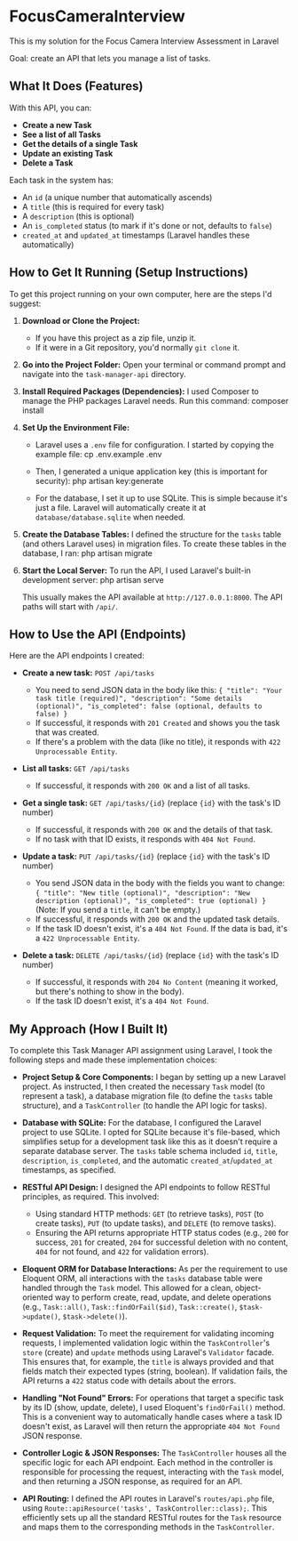 # FocusCameraInterview
This is my solution for the Focus Camera Interview Assessment in Laravel

Goal: create an API that lets you manage a list of tasks.

## What It Does (Features)

With this API, you can:
* **Create a new Task**
* **See a list of all Tasks**
* **Get the details of a single Task**
* **Update an existing Task**
* **Delete a Task**

Each task in the system has:
* An `id` (a unique number that automatically ascends)
* A `title` (this is required for every task)
* A `description` (this is optional)
* An `is_completed` status (to mark if it's done or not, defaults to `false`)
* `created_at` and `updated_at` timestamps (Laravel handles these automatically)

## How to Get It Running (Setup Instructions)

To get this project running on your own computer, here are the steps I'd suggest:

1.  **Download or Clone the Project:**
    * If you have this project as a zip file, unzip it.
    * If it were in a Git repository, you'd normally `git clone` it.

2.  **Go into the Project Folder:**
    Open your terminal or command prompt and navigate into the `task-manager-api` directory.

3.  **Install Required Packages (Dependencies):**
    I used Composer to manage the PHP packages Laravel needs. Run this command:
    composer install

4.  **Set Up the Environment File:**
    * Laravel uses a `.env` file for configuration. I started by copying the example file:
        cp .env.example .env
        
    * Then, I generated a unique application key (this is important for security):
        php artisan key:generate

    * For the database, I set it up to use SQLite. This is simple because it's just a file. Laravel will automatically create it at `database/database.sqlite` when needed.

5.  **Create the Database Tables:**
    I defined the structure for the `tasks` table (and others Laravel uses) in migration files. To create these tables in the database, I ran:
    php artisan migrate

6.  **Start the Local Server:**
    To run the API, I used Laravel's built-in development server:
    php artisan serve

    This usually makes the API available at `http://127.0.0.1:8000`. The API paths will start with `/api/`.

## How to Use the API (Endpoints)

Here are the API endpoints I created:

* **Create a new task:** `POST /api/tasks`
    * You need to send JSON data in the body like this:
        `{ "title": "Your task title (required)", "description": "Some details (optional)", "is_completed": false (optional, defaults to false) }`
    * If successful, it responds with `201 Created` and shows you the task that was created.
    * If there's a problem with the data (like no title), it responds with `422 Unprocessable Entity`.

* **List all tasks:** `GET /api/tasks`
    * If successful, it responds with `200 OK` and a list of all tasks.

* **Get a single task:** `GET /api/tasks/{id}` (replace `{id}` with the task's ID number)
    * If successful, it responds with `200 OK` and the details of that task.
    * If no task with that ID exists, it responds with `404 Not Found`.

* **Update a task:** `PUT /api/tasks/{id}` (replace `{id}` with the task's ID number)
    * You send JSON data in the body with the fields you want to change:
        `{ "title": "New title (optional)", "description": "New description (optional)", "is_completed": true (optional) }`
        (Note: If you send a `title`, it can't be empty.)
    * If successful, it responds with `200 OK` and the updated task details.
    * If the task ID doesn't exist, it's a `404 Not Found`. If the data is bad, it's a `422 Unprocessable Entity`.

* **Delete a task:** `DELETE /api/tasks/{id}` (replace `{id}` with the task's ID number)
    * If successful, it responds with `204 No Content` (meaning it worked, but there's nothing to show in the body).
    * If the task ID doesn't exist, it's a `404 Not Found`.
    
    
## My Approach (How I Built It)

To complete this Task Manager API assignment using Laravel, I took the following steps and made these implementation choices:

* **Project Setup & Core Components:** I began by setting up a new Laravel project. As instructed, I then created the necessary `Task` model (to represent a task), a database migration file (to define the `tasks` table structure), and a `TaskController` (to handle the API logic for tasks).

* **Database with SQLite:** For the database, I configured the Laravel project to use SQLite. I opted for SQLite because it's file-based, which simplifies setup for a development task like this as it doesn't require a separate database server. The `tasks` table schema included `id`, `title`, `description`, `is_completed`, and the automatic `created_at`/`updated_at` timestamps, as specified.

* **RESTful API Design:** I designed the API endpoints to follow RESTful principles, as required. This involved:
    * Using standard HTTP methods: `GET` (to retrieve tasks), `POST` (to create tasks), `PUT` (to update tasks), and `DELETE` (to remove tasks).
    * Ensuring the API returns appropriate HTTP status codes (e.g., `200` for success, `201` for created, `204` for successful deletion with no content, `404` for not found, and `422` for validation errors).

* **Eloquent ORM for Database Interactions:** As per the requirement to use Eloquent ORM, all interactions with the `tasks` database table were handled through the `Task` model. This allowed for a clean, object-oriented way to perform create, read, update, and delete operations (e.g., `Task::all()`, `Task::findOrFail($id)`, `Task::create()`, `$task->update()`, `$task->delete()`).

* **Request Validation:** To meet the requirement for validating incoming requests, I implemented validation logic within the `TaskController`'s `store` (create) and `update` methods using Laravel's `Validator` facade. This ensures that, for example, the `title` is always provided and that fields match their expected types (string, boolean). If validation fails, the API returns a `422` status code with details about the errors.

* **Handling "Not Found" Errors:** For operations that target a specific task by its ID (show, update, delete), I used Eloquent's `findOrFail()` method. This is a convenient way to automatically handle cases where a task ID doesn't exist, as Laravel will then return the appropriate `404 Not Found` JSON response.

* **Controller Logic & JSON Responses:** The `TaskController` houses all the specific logic for each API endpoint. Each method in the controller is responsible for processing the request, interacting with the `Task` model, and then returning a JSON response, as required for an API.

* **API Routing:** I defined the API routes in Laravel's `routes/api.php` file, using `Route::apiResource('tasks', TaskController::class);`. This efficiently sets up all the standard RESTful routes for the `Task` resource and maps them to the corresponding methods in the `TaskController`.